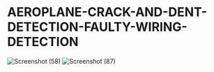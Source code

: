 # AEROPLANE-CRACK-AND-DENT-DETECTION-FAULTY-WIRING-DETECTION
![Screenshot (58)](https://github.com/gauravraoj/AEROPLANE-CRACK-AND-DENT-DETECTION-FAULTY-WIRING-DETECTION/assets/96016132/de3a8d7d-7a96-4d63-a12e-784fd2be67a3)
![Screenshot (87)](https://github.com/gauravraoj/AEROPLANE-CRACK-AND-DENT-DETECTION-FAULTY-WIRING-DETECTION/assets/96016132/fdb7a42c-551b-461a-aea8-cf53c00d2a21)
